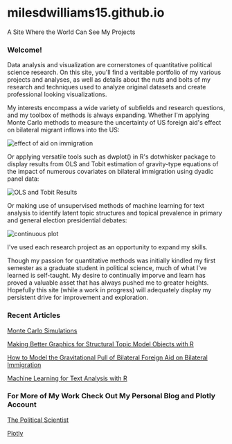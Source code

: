 # milesdwilliams15.github.io
A Site Where the World Can See My Projects

### Welcome!
Data analysis and visualization are cornerstones of quantitative political science research. On this site, you'll find a veritable portfolio of my various projects and analyses, as well as details about the nuts and bolts of my research and techniques used to analyze original datasets and create professional looking visualizations.

My interests encompass a wide variety of subfields and research questions, and my toolbox of methods is always expanding. Whether I'm applying Monte Carlo methods to measure the uncertainty of US foreign aid's effect on bilateral migrant inflows into the US:

![effect of aid on immigration](https://cloud.githubusercontent.com/assets/23504082/21370629/39785900-c6d2-11e6-9e04-03606b990cb0.jpeg)

Or applying versatile tools such as dwplot() in R's dotwhisker package to display results from OLS and Tobit estimation of gravity-type equations of the impact of numerous covariates on bilateral immigration using dyadic panel data:

![OLS and Tobit Results](https://cloud.githubusercontent.com/assets/23504082/21127692/9babfb90-c0ba-11e6-8293-79c1caa8cb07.jpg)

Or making use of unsupervised methods of machine learning for text analysis to identify latent topic structures and topical prevalence in primary and general election presidential debates:

![continuous plot](https://cloud.githubusercontent.com/assets/23504082/21201663/717a62dc-c211-11e6-95ae-9c5f893ed0af.jpg)

I've used each research project as an opportunity to expand my skills.

Though my passion for quantitative methods was initially kindled my first semester as a graduate student in political science, much of what I've learned is self-taught. My desire to continually imporve and learn has proved a valuable asset that has always pushed me to greater heights. Hopefully this site (while a work in progress) will adequately display my persistent drive for improvement and exploration.

### Recent Articles
[Monte Carlo Simulations](https://milesdwilliams15.github.io/Monte-Carlo-Simulations/)

[Making Better Graphics for Structural Topic Model Objects with R](https://milesdwilliams15.github.io/Better-Graphics-for-the-stm-Package-in-R/)

[How to Model the Gravitational Pull of Bilateral Foreign Aid on Bilateral Immigration](https://milesdwilliams15.github.io/The-Effect-of-Bilateral-Foreign-Aid-on-Bilateral-International-Migrant-Inflows/)

[Machine Learning for Text Analysis with R](https://milesdwilliams15.github.io/Machine-Learning-for-Text-Analysis/)

### For More of My Work Check Out My Personal Blog and Plotly Account
[The Political Scientist](http://thepoliticalscientist1.blogspot.com/)

[Plotly](https://plot.ly/~milesdwilliams15)
